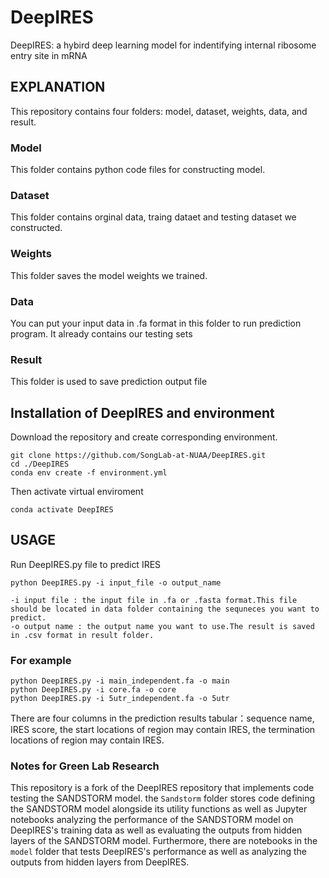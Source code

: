 # DeepIRES
DeepIRES: a hybird deep learning model for indentifying internal ribosome entry site in mRNA
## EXPLANATION
This repository contains four folders: model, dataset, weights, data, and result.
### Model
This folder contains python code files for constructing model.
### Dataset
This folder contains orginal data, traing dataet and testing dataset we constructed.
### Weights
This folder saves the model weights we trained.
### Data
You can put your input data in .fa format  in this folder to run prediction program. It already contains our testing sets
### Result
This folder is used to save prediction output file
## Installation of DeepIRES and environment
Download the repository and create corresponding environment.

```
git clone https://github.com/SongLab-at-NUAA/DeepIRES.git
cd ./DeepIRES
conda env create -f environment.yml
```
Then activate virtual enviroment

```
conda activate DeepIRES
```
## USAGE
Run DeepIRES.py file to predict IRES
```
python DeepIRES.py -i input_file -o output_name 
```
```
-i input file : the input file in .fa or .fasta format.This file should be located in data folder containing the sequneces you want to predict.
-o output name : the output name you want to use.The result is saved in .csv format in result folder.
```
### For example
```
python DeepIRES.py -i main_independent.fa -o main
python DeepIRES.py -i core.fa -o core
python DeepIRES.py -i 5utr_independent.fa -o 5utr
```
There are four columns in the prediction results tabular：sequence name, IRES score, the start locations of region may contain IRES, the termination locations of region may contain IRES.

### Notes for Green Lab Research
This repository is a fork of the DeepIRES repository that implements code testing the SANDSTORM model. 
the `Sandstorm` folder stores code defining the SANDSTORM model alongside its utility functions as well as Jupyter notebooks analyzing the performance of the SANDSTORM model on DeepIRES's training data as well as evaluating the outputs from hidden layers of the SANDSTORM model.
Furthermore, there are notebooks in the `model` folder that tests DeepIRES's performance as well as analyzing the outputs from hidden layers from DeepIRES.
